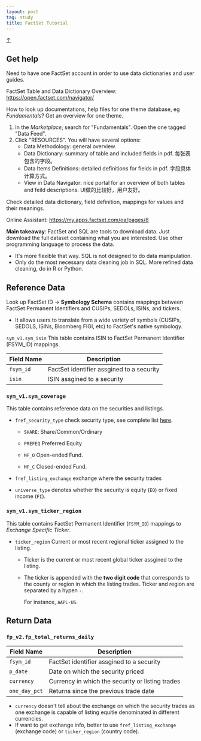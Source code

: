 ```yaml
---
layout: post
tag: study
title: FactSet Tutorial
---
```


<a class="top-link hide" href="#" id="js-top">↑</a>

## Get help

Need to have one FactSet account in order to use data dictionaries and user guides.

FactSet Table and Data Dictionary Overview: \
<https://open.factset.com/navigator/>

How to look up documentations, help files for one theme database, eg *Fundamentals*? Get an overview for one theme.

1. In the *Marketplace*, search for "Fundamentals". Open the one tagged "Data Feed".
2. Click "RESOURCES". You will have several options:
   - Data Methodology: general overview.
   - Data Dictionary: summary of table and included fields in pdf. 每张表包含的字段。
   - Data Items Definitions: detailed definitions for fields in pdf. 字段具体计算方式。
   - View in Data Navigator: nice portal for an overview of both tables and feild descriptions. UI做的比较好，用户友好。



Check detailed data dictionary, field definition, mappings for values and their meanings.

Online Assistant: <https://my.apps.factset.com/oa/pages/8>



**Main takeaway**: FactSet and SQL are tools to download data. Just download the full dataset containing what you are interested. Use other programming language to process the data. 

- It's more flexible that way. SQL is not designed to do data manipulation.
- Only do the most necessary data cleaning job in SQL. More refined data cleaning, do in R or Python.



## Reference Data

Look up FactSet ID $\rightarrow$ **Symbology Schema** contains mappings between FactSet Permanent Identifiers and CUSIPs,
SEDOLs, ISINs, and tickers.

- It allows users to translate from a wide variety of symbols (CUSIPs, SEDOLS, ISINs, Bloomberg FIGI, etc) to FactSet's native symbology. 

`sym_v1.sym_isin` This table contains ISIN to FactSet Permanent Identifier (FSYM_ID) mappings.

| Field Name | Description                               |
| ---------- | ----------------------------------------- |
| `fsym_id`  | FactSet identifier assgined to a security |
| `isin`     | ISIN assgined to a security               |



### `sym_v1.sym_coverage` 

This table contains reference data on the securities and listings.

- `fref_security_type` check security type, see complete list [here](https://my.apps.factset.com/oa/pages/15776).

  - `SHARE`: 	Share/Common/Ordinary

  - `PREFEQ`        Preferred Equity
  - `MF_O`            Open-ended Fund.
  - `MF_C`            Closed-ended Fund.

- `fref_listing_exchange` exchange where the security trades
- `universe_type` denotes whether the security is equity (`EQ`) or fixed income (`FI`).



### `sym_v1.sym_ticker_region` 

This table contains FactSet Permanent Identifier (`FSYM_ID`) mappings to *Exchange Specific Ticker*.

- `ticker_region`	Current or most recent regional ticker assigned to the listing. 

  - Ticker is the current or most recent global ticker assgined to the listing.

  - The ticker is appended with the **two digit code** that corresponds to the county or region in which the  listing trades. Ticker and region are separated by a hypen `-`.

    For instance, `AAPL-US`.





## Return Data

### `fp_v2.fp_total_returns_daily` 

| Field Name    | Description                                      |
| ------------- | ------------------------------------------------ |
| `fsym_id`     | FactSet identifier assgined to a security        |
| `p_date`      | Date on which the security priced                |
| `currency`    | Currency in which the security or listing trades |
| `one_day_pct` | Returns since the previous trade date            |

- `currency` doesn't tell about the exchange on which the security trades as one exchange is capable of listing equitie denominated in different currencies. 
- If want to get exchange info, better to use  `fref_listing_exchange` (exchange code) or `ticker_region` (country code).











